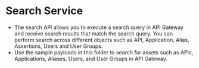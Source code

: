 # Search Service

* The search API allows you to execute a search query in API Gateway and receive search results that match the search query. You can perform search across different objects such as API, Application, Alias, Assertions, Users and User Groups.
* Use the sample payloads in this folder to search for assets such as APIs, Applications, Aliases, Users, and User Groups in API Gateway.